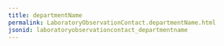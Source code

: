```yaml
---
title: departmentName
permalink: LaboratoryObservationContact.departmentName.html
jsonid: laboratoryobservationcontact_departmentname
---
```

